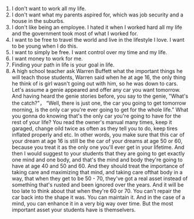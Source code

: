 1. I don't want to work all my life.
2. I don't want what my parents aspired for, which was job security and a house in the suburbs.
3. I don't like being an employee. I hated it when I worked hard all my life and the government took most of what I worked for.
4. I want to be free to travel the world and live in the lifestyle I love. I want to be young when I do this.
5. I want to simply be free. I want control over my time and my life.
6. I want money to work for me.
7. Finding your path in life is your goal in life. 
8. A high school teacher ask Warren Buffett what the important things he will teach those students, Warren said when he at age 16, the only thing he think of is girl wasn't going out with him, so he was down to cars. Let's assume a genie appeared and offer any car you want tomorrow. And having heard the genie stories before, you say to the genie, "What's the catch?"， “Well, there is just one, the car you going to get tomorrow morning, is the only car you're ever going to get for the whole life.” What you gonna do knowing that's the only car you're going to have for the rest of your life? You read the owner's manual many times, keep it garaged, change oild twice as often as they tell you to do, keep tires inflated properly and etc. In other words, you make sure that this car of your dream at age 16 is still be the car of your dreams at age 50 or 60, because you treat it as the only one you'll ever get in your lifetime. And then I would suggest to your students that they are going to get exactly one mind and one body, and that's the mind and body they're going to have at age 40 and 50 and 60. And they should treat the importance of taking care and maximizing that mind, and taking care ofthat body in a way, that when they get to be 50 - 70, they've got a real asset instead of something that's rusted and been ignored over the years. And it will be too late to think about that when they're 60 or 70. You can't repair the car back into the shape it was. You can maintain it. And in the case of a mind, you can enhance it in a very big way over time. But the most important asset your students have is themselvers.
